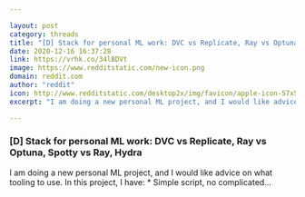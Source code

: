 ```yaml
---

layout: post
category: threads
title: "[D] Stack for personal ML work: DVC vs Replicate, Ray vs Optuna, Spotty vs Ray, Hydra"
date: 2020-12-16 16:37:28
link: https://vrhk.co/34lBDVt
image: https://www.redditstatic.com/new-icon.png
domain: reddit.com
author: "reddit"
icon: http://www.redditstatic.com/desktop2x/img/favicon/apple-icon-57x57.png
excerpt: "I am doing a new personal ML project, and I would like advice on what tooling to use. In this project, I have: * Simple script, no complicated..."

---
```


### [D] Stack for personal ML work: DVC vs Replicate, Ray vs Optuna, Spotty vs Ray, Hydra

I am doing a new personal ML project, and I would like advice on what tooling to use. In this project, I have: * Simple script, no complicated...
